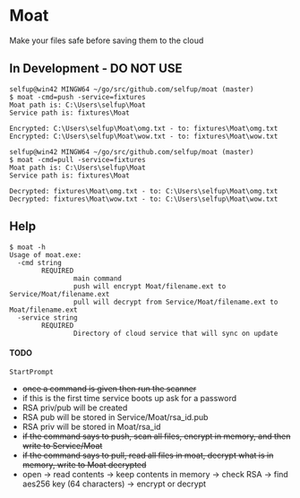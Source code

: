 # Moat

Make your files safe before saving them to the cloud

## In Development - DO NOT USE

```
selfup@win42 MINGW64 ~/go/src/github.com/selfup/moat (master)
$ moat -cmd=push -service=fixtures
Moat path is: C:\Users\selfup\Moat
Service path is: fixtures\Moat

Encrypted: C:\Users\selfup\Moat\omg.txt - to: fixtures\Moat\omg.txt
Encrypted: C:\Users\selfup\Moat\wow.txt - to: fixtures\Moat\wow.txt

selfup@win42 MINGW64 ~/go/src/github.com/selfup/moat (master)
$ moat -cmd=pull -service=fixtures
Moat path is: C:\Users\selfup\Moat
Service path is: fixtures\Moat

Decrypted: fixtures\Moat\omg.txt - to: C:\Users\selfup\Moat\omg.txt
Decrypted: fixtures\Moat\wow.txt - to: C:\Users\selfup\Moat\wow.txt
```

## Help

```
$ moat -h
Usage of moat.exe:
  -cmd string
        REQUIRED
                main command
                push will encrypt Moat/filename.ext to Service/Moat/filename.ext
                pull will decrypt from Service/Moat/filename.ext to Moat/filename.ext
  -service string
        REQUIRED
                Directory of cloud service that will sync on update
```

#### TODO

`StartPrompt`

- ~~once a command is given then run the scanner~~
- if this is the first time service boots up ask for a password
- RSA priv/pub will be created
- RSA pub will be stored in Service/Moat/rsa_id.pub
- RSA priv will be stored in Moat/rsa_id
- ~~if the command says to push, scan all files, encrypt in memory, and then write to Service/Moat~~
- ~~if the command says to pull, read all files in moat, decrypt what is in memory, write to Moat decrypted~~
- open -> read contents -> keep contents in memory -> check RSA -> find aes256 key (64 characters) -> encrypt or decrypt
